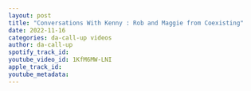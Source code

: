 ```yaml
---
layout: post
title: "Conversations With Kenny : Rob and Maggie from Coexisting"
date: 2022-11-16
categories: da-call-up videos
author: da-call-up
spotify_track_id: 
youtube_video_id: 1KfM6MW-LNI
apple_track_id: 
youtube_metadata: 
---
```

